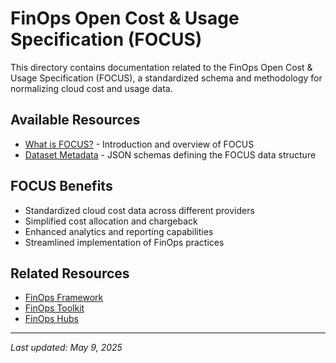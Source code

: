 # FinOps Open Cost & Usage Specification (FOCUS)

This directory contains documentation related to the FinOps Open Cost & Usage Specification (FOCUS), a standardized schema and methodology for normalizing cloud cost and usage data.

## Available Resources

- [What is FOCUS?](./what-is-focus.md) - Introduction and overview of FOCUS
- [Dataset Metadata](./dataset-metadata/README.md) - JSON schemas defining the FOCUS data structure

## FOCUS Benefits

- Standardized cloud cost data across different providers
- Simplified cost allocation and chargeback
- Enhanced analytics and reporting capabilities
- Streamlined implementation of FinOps practices

## Related Resources

- [FinOps Framework](../framework/README.md)
- [FinOps Toolkit](../toolkit/README.md)
- [FinOps Hubs](../toolkit/hubs.md)

---

_Last updated: May 9, 2025_
